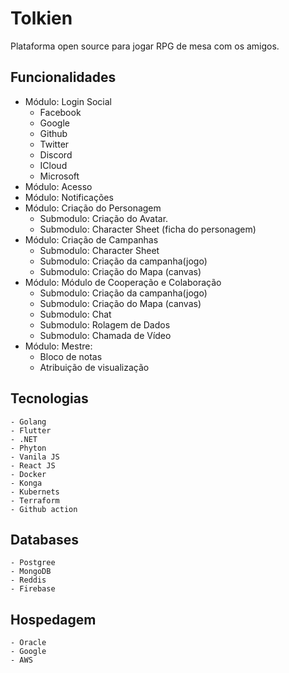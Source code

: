 # Tolkien
Plataforma open source para jogar RPG de mesa com os amigos.

## Funcionalidades
- Módulo: Login Social
    - Facebook
    - Google
    - Github
    - Twitter
    - Discord
    - ICloud
    - Microsoft
- Módulo: Acesso
- Módulo: Notificações
- Módulo: Criação do Personagem
    - Submodulo: Criação do Avatar.
    - Submodulo: Character Sheet (ficha do personagem)
- Módulo: Criação de Campanhas
    - Submodulo: Character Sheet
    - Submodulo: Criação da campanha(jogo)
    - Submodulo: Criação do Mapa (canvas)
- Módulo: Módulo de Cooperação e Colaboração
    - Submodulo: Criação da campanha(jogo)
    - Submodulo: Criação do Mapa (canvas)
    - Submodulo: Chat
    - Submodulo: Rolagem de Dados
    - Submodulo: Chamada de Vídeo
- Módulo: Mestre:
    - Bloco de notas
    - Atribuição de visualização
    
## Tecnologias
    - Golang
    - Flutter
    - .NET
    - Phyton
    - Vanila JS
    - React JS
    - Docker        
    - Konga
    - Kubernets
    - Terraform
    - Github action

## Databases
    - Postgree
    - MongoDB
    - Reddis
    - Firebase

## Hospedagem
    - Oracle
    - Google
    - AWS